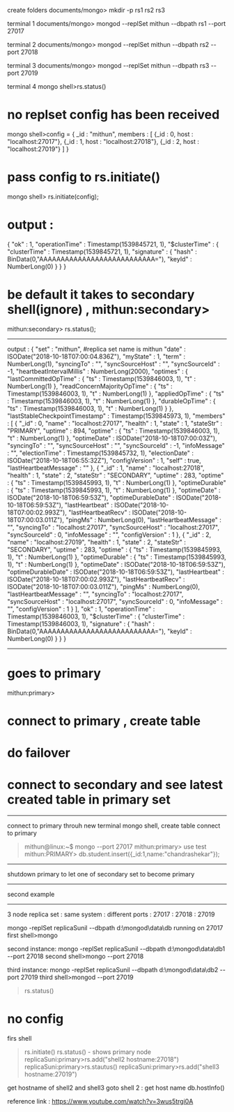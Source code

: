 create folders
documents/mongo> mkdir -p rs1 rs2 rs3

terminal 1
documents/mongo> mongod --replSet mithun --dbpath rs1 --port 27017

terminal 2
documents/mongo> mongod --replSet mithun --dbpath rs2 --port 27018

terminal 3
documents/mongo> mongod --replSet mithun --dbpath rs3 --port 27019 

terminal 4
mongo shell>rs.status()
# no replset config has been received

mongo shell>config = { _id : "mithun",
			members : [
					{_id : 0, host : "localhost:27017"},
					{_id : 1, host : "localhost:27018"},
					{_id : 2, host : "localhost:27019"}
					]
		 }





# pass config to rs.initiate()
mongo shell> rs.initiate(config);
# output :



{
	"ok" : 1,
	"operationTime" : Timestamp(1539845721, 1),
	"$clusterTime" : {
		"clusterTime" : Timestamp(1539845721, 1),
		"signature" : {
			"hash" : BinData(0,"AAAAAAAAAAAAAAAAAAAAAAAAAAA="),
			"keyId" : NumberLong(0)
		}
	}
}
# be default it takes to secondary shell(ignore) , mithun:secondary>
mithun:secondary> rs.status();
*****************
output : 
{
	"set" : "mithun",		#replica set name is mithun
	"date" : ISODate("2018-10-18T07:00:04.836Z"),
	"myState" : 1,
	"term" : NumberLong(1),
	"syncingTo" : "",
	"syncSourceHost" : "",
	"syncSourceId" : -1,
	"heartbeatIntervalMillis" : NumberLong(2000),
	"optimes" : {
		"lastCommittedOpTime" : {
			"ts" : Timestamp(1539846003, 1),
			"t" : NumberLong(1)
		},
		"readConcernMajorityOpTime" : {
			"ts" : Timestamp(1539846003, 1),
			"t" : NumberLong(1)
		},
		"appliedOpTime" : {
			"ts" : Timestamp(1539846003, 1),
			"t" : NumberLong(1)
		},
		"durableOpTime" : {
			"ts" : Timestamp(1539846003, 1),
			"t" : NumberLong(1)
		}
	},
	"lastStableCheckpointTimestamp" : Timestamp(1539845973, 1),
	"members" : [
		{
			"_id" : 0,
			"name" : "localhost:27017",
			"health" : 1,
			"state" : 1,
			"stateStr" : "PRIMARY",
			"uptime" : 894,
			"optime" : {
				"ts" : Timestamp(1539846003, 1),
				"t" : NumberLong(1)
			},
			"optimeDate" : ISODate("2018-10-18T07:00:03Z"),
			"syncingTo" : "",
			"syncSourceHost" : "",
			"syncSourceId" : -1,
			"infoMessage" : "",
			"electionTime" : Timestamp(1539845732, 1),
			"electionDate" : ISODate("2018-10-18T06:55:32Z"),
			"configVersion" : 1,
			"self" : true,
			"lastHeartbeatMessage" : ""
		},
		{
			"_id" : 1,
			"name" : "localhost:27018",
			"health" : 1,
			"state" : 2,
			"stateStr" : "SECONDARY",
			"uptime" : 283,
			"optime" : {
				"ts" : Timestamp(1539845993, 1),
				"t" : NumberLong(1)
			},
			"optimeDurable" : {
				"ts" : Timestamp(1539845993, 1),
				"t" : NumberLong(1)
			},
			"optimeDate" : ISODate("2018-10-18T06:59:53Z"),
			"optimeDurableDate" : ISODate("2018-10-18T06:59:53Z"),
			"lastHeartbeat" : ISODate("2018-10-18T07:00:02.993Z"),
			"lastHeartbeatRecv" : ISODate("2018-10-18T07:00:03.011Z"),
			"pingMs" : NumberLong(0),
			"lastHeartbeatMessage" : "",
			"syncingTo" : "localhost:27017",
			"syncSourceHost" : "localhost:27017",
			"syncSourceId" : 0,
			"infoMessage" : "",
			"configVersion" : 1
		},
		{
			"_id" : 2,
			"name" : "localhost:27019",
			"health" : 1,
			"state" : 2,
			"stateStr" : "SECONDARY",
			"uptime" : 283,
			"optime" : {
				"ts" : Timestamp(1539845993, 1),
				"t" : NumberLong(1)
			},
			"optimeDurable" : {
				"ts" : Timestamp(1539845993, 1),
				"t" : NumberLong(1)
			},
			"optimeDate" : ISODate("2018-10-18T06:59:53Z"),
			"optimeDurableDate" : ISODate("2018-10-18T06:59:53Z"),
			"lastHeartbeat" : ISODate("2018-10-18T07:00:02.993Z"),
			"lastHeartbeatRecv" : ISODate("2018-10-18T07:00:03.011Z"),
			"pingMs" : NumberLong(0),
			"lastHeartbeatMessage" : "",
			"syncingTo" : "localhost:27017",
			"syncSourceHost" : "localhost:27017",
			"syncSourceId" : 0,
			"infoMessage" : "",
			"configVersion" : 1
		}
	],
	"ok" : 1,
	"operationTime" : Timestamp(1539846003, 1),
	"$clusterTime" : {
		"clusterTime" : Timestamp(1539846003, 1),
		"signature" : {
			"hash" : BinData(0,"AAAAAAAAAAAAAAAAAAAAAAAAAAA="),
			"keyId" : NumberLong(0)
		}
	}
}

*****************
# goes to primary 
mithun:primary>


# connect to primary , create table 
# do failover 
# connect to secondary and see latest created table in primary set

********************
connect to primary throuh new terminal mongo shell, create table
connect to primary
>mithun@linux:~$ mongo --port 27017
mithun:primary> use test
mithun:PRIMARY> db.student.insert({_id:1,name:"chandrashekar"});

**********************
shutdown primary to let one of secondary set to become primary


*************************************************************************
second example
*************************************************************************
3 node replica set : same system : different ports
 : 27017
 : 27018
 : 27019
 
 
mongo -replSet replicaSunil --dbpath d:\mongod\data\db
running on 27017
first shell>mongo 


second instance:
mongo -replSet replicaSunil --dbpath d:\mongod\data\db1 --port 27018
second shell>mongo --port 27018


third instance:
mongo -replSet replicaSunil --dbpath d:\mongod\data\db2 --port 27019
third shell>mongod --port 27019

>rs.status()
# no config

firs shell
>rs.initiate()
>rs.status() - shows primary node
replicaSuni:primary>rs.add("shell2 hostname:27018")
replicaSuni:primary>rs.stautus()
replicaSuni:primary>rs.add("shell3 hostname:27019")


get hostname of shell2 and shell3
goto shell 2 : get host name
db.hostInfo()









reference link : https://www.youtube.com/watch?v=3wus5trgi0A
